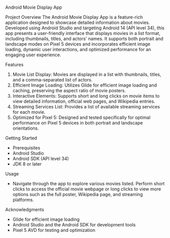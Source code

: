 Android Movie Display App


Project Overview
The Android Movie Display App is a feature-rich application designed to showcase detailed information about movies. Developed using Android Studio and targeting Android 14 (API level 34), this app presents a user-friendly interface that displays movies in a list format, including thumbnails, titles, and actors' names. It supports both portrait and landscape modes on Pixel 5 devices and incorporates efficient image loading, dynamic user interactions, and optimized performance for an engaging user experience.


Features
1.  Movie List Display: Movies are displayed in a list with thumbnails, titles, and a comma-separated list of actors.
2.  Efficient Image Loading: Utilizes Glide for efficient image loading and caching, preserving the aspect ratio of movie posters.
3.  Interactive Elements: Supports short and long clicks on movie items to view detailed information, official web pages, and Wikipedia entries.
4.  Streaming Services List: Provides a list of available streaming services for each movie.
5.  Optimized for Pixel 5: Designed and tested specifically for optimal performance on Pixel 5 devices in both portrait and landscape orientations.


Getting Started
-  Prerequisites
-  Android Studio
-  Android SDK (API level 34)
-  JDK 8 or later


Usage
-  Navigate through the app to explore various movies listed. Perform short clicks to access the official movie webpage or long clicks to view more options such as the full poster, Wikipedia page, and streaming platforms.


Acknowledgments
-  Glide for efficient image loading
-  Android Studio and the Android SDK for development tools
-  Pixel 5 AVD for testing and optimization
